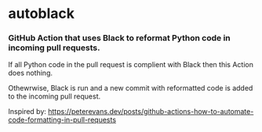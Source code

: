 # autoblack
### GitHub Action that uses Black to reformat Python code in incoming pull requests.
If all Python code in the pull request is complient with Black then this Action does nothing.

Othewrwise, Black is run and a new commit with reformatted code is added to the incoming pull request.

Inspired by:
https://peterevans.dev/posts/github-actions-how-to-automate-code-formatting-in-pull-requests
